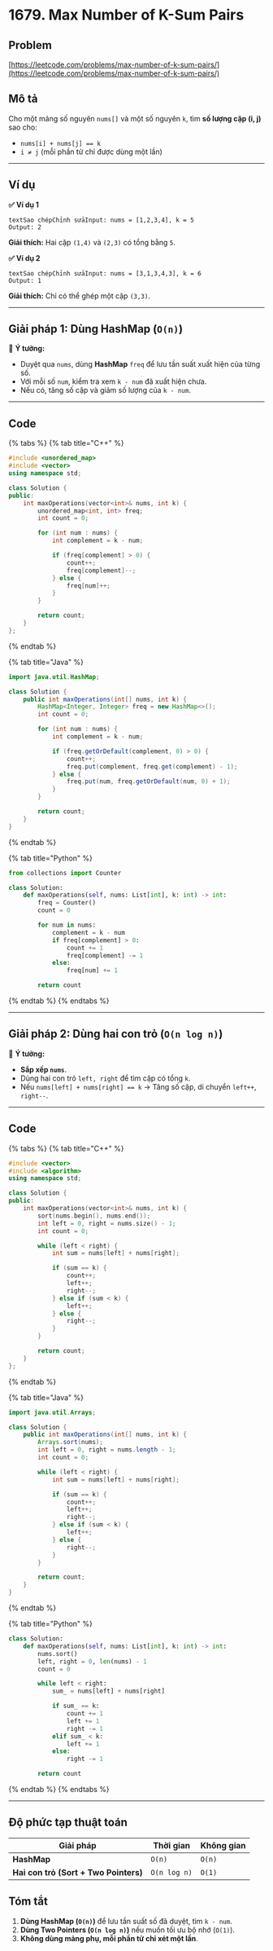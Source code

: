 # 1679. Max Number of K-Sum Pairs

## Problem

[https://leetcode.com/problems/max-number-of-k-sum-pairs/](https://leetcode.com/problems/max-number-of-k-sum-pairs/)

## **Mô tả**

Cho một mảng số nguyên `nums[]` và một số nguyên `k`, tìm **số lượng cặp (i, j)** sao cho:

* `nums[i] + nums[j] == k`
* `i ≠ j` (mỗi phần tử chỉ được dùng một lần)

***

## **Ví dụ**

**✅ Ví dụ 1**

```
textSao chépChỉnh sửaInput: nums = [1,2,3,4], k = 5
Output: 2
```

**Giải thích:** Hai cặp `(1,4)` và `(2,3)` có tổng bằng `5`.

**✅ Ví dụ 2**

```
textSao chépChỉnh sửaInput: nums = [3,1,3,4,3], k = 6
Output: 1
```

**Giải thích:** Chỉ có thể ghép một cặp `(3,3)`.

***

## **Giải pháp 1: Dùng HashMap (`O(n)`)**

📌 **Ý tưởng:**

* Duyệt qua `nums`, dùng **HashMap** `freq` để lưu tần suất xuất hiện của từng số.
* Với mỗi số `num`, kiểm tra xem `k - num` đã xuất hiện chưa.
* Nếu có, tăng số cặp và giảm số lượng của `k - num`.

***

## **Code**

{% tabs %}
{% tab title="C++" %}
```cpp
#include <unordered_map>
#include <vector>
using namespace std;

class Solution {
public:
    int maxOperations(vector<int>& nums, int k) {
        unordered_map<int, int> freq;
        int count = 0;

        for (int num : nums) {
            int complement = k - num;

            if (freq[complement] > 0) {
                count++;
                freq[complement]--;
            } else {
                freq[num]++;
            }
        }

        return count;
    }
};
```
{% endtab %}

{% tab title="Java" %}
```java
import java.util.HashMap;

class Solution {
    public int maxOperations(int[] nums, int k) {
        HashMap<Integer, Integer> freq = new HashMap<>();
        int count = 0;

        for (int num : nums) {
            int complement = k - num;

            if (freq.getOrDefault(complement, 0) > 0) {
                count++;
                freq.put(complement, freq.get(complement) - 1);
            } else {
                freq.put(num, freq.getOrDefault(num, 0) + 1);
            }
        }

        return count;
    }
}
```
{% endtab %}

{% tab title="Python" %}
```python
from collections import Counter

class Solution:
    def maxOperations(self, nums: List[int], k: int) -> int:
        freq = Counter()
        count = 0

        for num in nums:
            complement = k - num
            if freq[complement] > 0:
                count += 1
                freq[complement] -= 1
            else:
                freq[num] += 1

        return count
```
{% endtab %}
{% endtabs %}



***

## **Giải pháp 2: Dùng hai con trỏ (`O(n log n)`)**

📌 **Ý tưởng:**

* **Sắp xếp `nums`**.
* Dùng hai con trỏ `left, right` để tìm cặp có tổng `k`.
* Nếu `nums[left] + nums[right] == k` → Tăng số cặp, di chuyển `left++`, `right--`.

***

## **Code**

{% tabs %}
{% tab title="C++" %}
```cpp
#include <vector>
#include <algorithm>
using namespace std;

class Solution {
public:
    int maxOperations(vector<int>& nums, int k) {
        sort(nums.begin(), nums.end());
        int left = 0, right = nums.size() - 1;
        int count = 0;

        while (left < right) {
            int sum = nums[left] + nums[right];

            if (sum == k) {
                count++;
                left++;
                right--;
            } else if (sum < k) {
                left++;
            } else {
                right--;
            }
        }

        return count;
    }
};
```


{% endtab %}

{% tab title="Java" %}
```java
import java.util.Arrays;

class Solution {
    public int maxOperations(int[] nums, int k) {
        Arrays.sort(nums);
        int left = 0, right = nums.length - 1;
        int count = 0;

        while (left < right) {
            int sum = nums[left] + nums[right];

            if (sum == k) {
                count++;
                left++;
                right--;
            } else if (sum < k) {
                left++;
            } else {
                right--;
            }
        }

        return count;
    }
}
```
{% endtab %}

{% tab title="Python" %}
```python
class Solution:
    def maxOperations(self, nums: List[int], k: int) -> int:
        nums.sort()
        left, right = 0, len(nums) - 1
        count = 0

        while left < right:
            sum_ = nums[left] + nums[right]

            if sum_ == k:
                count += 1
                left += 1
                right -= 1
            elif sum_ < k:
                left += 1
            else:
                right -= 1

        return count
```
{% endtab %}
{% endtabs %}

***

## **Độ phức tạp thuật toán**

| Giải pháp                             | Thời gian    | Không gian |
| ------------------------------------- | ------------ | ---------- |
| **HashMap**                           | `O(n)`       | `O(n)`     |
| **Hai con trỏ (Sort + Two Pointers)** | `O(n log n)` | `O(1)`     |

## **Tóm tắt**

1. **Dùng HashMap (`O(n)`)** để lưu tần suất số đã duyệt, tìm `k - num`.
2. **Dùng Two Pointers (`O(n log n)`)** nếu muốn tối ưu bộ nhớ (`O(1)`).
3. **Không dùng mảng phụ, mỗi phần tử chỉ xét một lần**.




